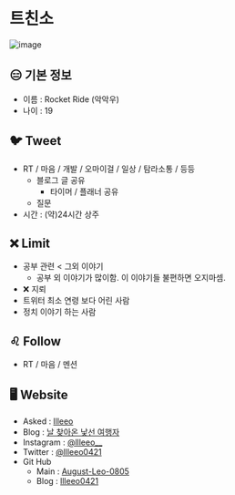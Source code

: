 # 트친소
![image](https://post-phinf.pstatic.net/MjAyMjAyMDhfMTU3/MDAxNjQ0MzAyNTA1NDE4.QKPQcJwtet-kSNgRLwXa0kO4aapH0uJTFft85SNIFlQg.GMpF5tDUpOeFxTDFJRW5ostEAA2liwUnS_ZDePX7oUQg.JPEG/01.jpg)

## 😑 기본 정보
- 이름 : Rocket Ride (악악우)
- 나이 : 19

## 🐦 Tweet
- RT / 마음 / 개발 / 오마이걸 / 일상 / 탐라소통 / 등등
  - 블로그 글 공유
    - 타이머 / 플래너 공유
  - 질문
- 시간 : (약)24시간 상주

## ❌ Limit
- 공부 관련 < 그외 이야기
  - 공부 외 이야기가 많이함. 이 이야기들 불편하면 오지마셈.
- ❌ 지뢰
- 트위터 최소 연령 보다 어린 사람
- 정치 이야기 하는 사람

## ♌ Follow
- RT / 마음 / 멘션 

## 🖥️ Website
- Asked : [llleeo](https://asked.kr/llleeo)
- Blog : [날 찾아온 낯선 여행자](https://llleeo0421.tistory.com)
- Instagram : [@llleeo__](https://instagram.com/llleeo__)
- Twitter : [@llleeo0421](https://twitter.com/llleeo0421)
- Git Hub
  - Main : [August-Leo-0805](https://github.com/August-Leo-0805)
  - Blog : [llleeo0421](https://github.com/llleeo0421)
